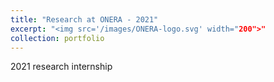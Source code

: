 ```yaml
---
title: "Research at ONERA - 2021"
excerpt: "<img src='/images/ONERA-logo.svg' width="200">"
collection: portfolio
---
```


2021 research internship
